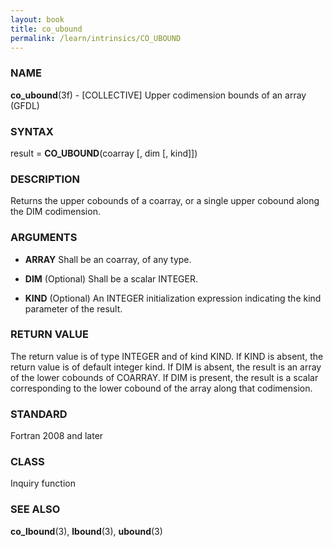 ```yaml
---
layout: book
title: co_ubound
permalink: /learn/intrinsics/CO_UBOUND
---
```

### NAME

**co\_ubound**(3f) - \[COLLECTIVE\] Upper codimension bounds of an array
(GFDL)

### SYNTAX

result = **CO\_UBOUND**(coarray \[, dim \[, kind\]\])

### DESCRIPTION

Returns the upper cobounds of a coarray, or a single upper cobound along
the DIM codimension.

### ARGUMENTS

  - **ARRAY**
    Shall be an coarray, of any type.

  - **DIM**
    (Optional) Shall be a scalar INTEGER.

  - **KIND**
    (Optional) An INTEGER initialization expression indicating the kind
    parameter of the result.

### RETURN VALUE

The return value is of type INTEGER and of kind KIND. If KIND is absent,
the return value is of default integer kind. If DIM is absent, the
result is an array of the lower cobounds of COARRAY. If DIM is present,
the result is a scalar corresponding to the lower cobound of the array
along that codimension.

### STANDARD

Fortran 2008 and later

### CLASS

Inquiry function

### SEE ALSO

**co\_lbound**(3), **lbound**(3), **ubound**(3)
